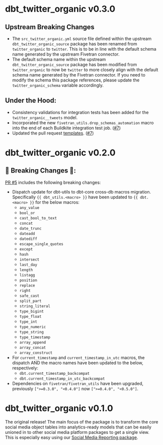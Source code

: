 # dbt_twitter_organic v0.3.0

## Upstream Breaking Changes
- The `src_twitter_organic.yml` source file defined within the upstream `dbt_twitter_organic_source` package has been renamed from `twitter_organic` to `twitter`. This is to be in line with the default schema name generated by the upstream Fivetran connector.
- The default schema name within the upstream `dbt_twitter_organic_source` package has been modified from `twitter_organic` to now be `twitter` to more closely align with the default schema name generated by the Fivetran connector. If you need to modify the schema this package references, please update the `twitter_organic_schema` variable accordingly. 

## Under the Hood:
- Consistency validations for integration tests has been added for the `twitter_organic__tweets` model.
- Incorporated the new `fivetran_utils.drop_schemas_automation` macro into the end of each Buildkite integration test job. ([#7](https://github.com/fivetran/dbt_twitter_organic/pull/7))
- Updated the pull request [templates](https://github.com/fivetran/dbt_twitter_organic_source/tree/main/.github). ([#7](https://github.com/fivetran/dbt_twitter_organic/pull/7))

# dbt_twitter_organic v0.2.0

## 🚨 Breaking Changes 🚨:
[PR #5](https://github.com/fivetran/dbt_twitter_organic/pull/5) includes the following breaking changes:
- Dispatch update for dbt-utils to dbt-core cross-db macros migration. Specifically `{{ dbt_utils.<macro> }}` have been updated to `{{ dbt.<macro> }}` for the below macros:
    - `any_value`
    - `bool_or`
    - `cast_bool_to_text`
    - `concat`
    - `date_trunc`
    - `dateadd`
    - `datediff`
    - `escape_single_quotes`
    - `except`
    - `hash`
    - `intersect`
    - `last_day`
    - `length`
    - `listagg`
    - `position`
    - `replace`
    - `right`
    - `safe_cast`
    - `split_part`
    - `string_literal`
    - `type_bigint`
    - `type_float`
    - `type_int`
    - `type_numeric`
    - `type_string`
    - `type_timestamp`
    - `array_append`
    - `array_concat`
    - `array_construct`
- For `current_timestamp` and `current_timestamp_in_utc` macros, the dispatch AND the macro names have been updated to the below, respectively:
    - `dbt.current_timestamp_backcompat`
    - `dbt.current_timestamp_in_utc_backcompat`
- Dependencies on `fivetran/fivetran_utils` have been upgraded, previously `[">=0.3.0", "<0.4.0"]` now `[">=0.4.0", "<0.5.0"]`.

# dbt_twitter_organic v0.1.0

The original release! The main focus of the package is to transform the core social media object tables into analytics-ready models that can be easily unioned in to other social media platform packages to get a single view. This is especially easy using our [Social Media Reporting package](https://github.com/fivetran/dbt_social_media_reporting).